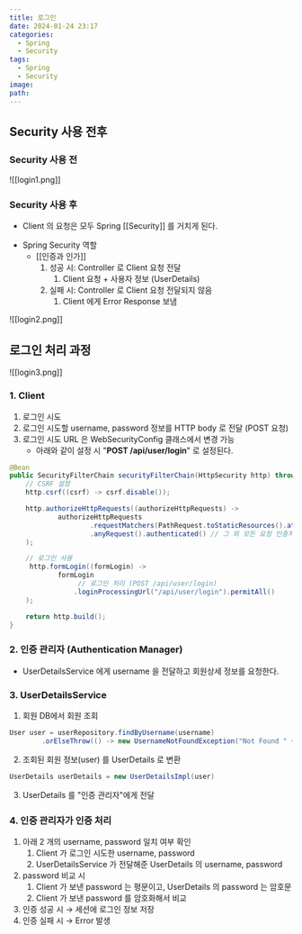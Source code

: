 ```yaml
---
title: 로그인
date: 2024-01-24 23:17
categories:
  - Spring
  - Security
tags:
  - Spring
  - Security
image: 
path:
---
```


## Security 사용 전후
### Security 사용 전
![[login1.png]]

### Security 사용 후
+ Client 의 요청은 모두 Spring [[Security]] 를 거치게 된다.
- Spring Security 역할
    - [[인증과 인가]]
        1. 성공 시: Controller 로 Client 요청 전달
            1. Client 요청 + 사용자 정보 (UserDetails)
        2. 실패 시: Controller 로 Client 요청 전달되지 않음
            1. Client 에게 Error Response 보냄

![[login2.png]]

## 로그인 처리 과정
![[login3.png]]


### 1. Client
1. 로그인 시도
2. 로그인 시도할 username, password 정보를 HTTP body 로 전달 (POST 요청)
3. 로그인 시도 URL 은 WebSecurityConfig 클래스에서 변경 가능
    - 아래와 같이 설정 시 "**POST /api/user/login**" 로 설정된다.

```java
@Bean
public SecurityFilterChain securityFilterChain(HttpSecurity http) throws Exception {
    // CSRF 설정
    http.csrf((csrf) -> csrf.disable());

    http.authorizeHttpRequests((authorizeHttpRequests) ->
            authorizeHttpRequests
                    .requestMatchers(PathRequest.toStaticResources().atCommonLocations()).permitAll() // resources 접근 허용 설정
                    .anyRequest().authenticated() // 그 외 모든 요청 인증처리
    );

    // 로그인 사용
	 http.formLogin((formLogin) ->
            formLogin
                 // 로그인 처리 (POST /api/user/login)
                .loginProcessingUrl("/api/user/login").permitAll()
    );

    return http.build();
}
```

### 2. 인증 관리자 (Authentication Manager)
+ UserDetailsService 에게 username 을 전달하고 회원상세 정보를 요청한다.

### 3. UserDetailsService
1. 회원 DB에서 회원 조회

```java
User user = userRepository.findByUsername(username)
        .orElseThrow(() -> new UsernameNotFoundException("Not Found " + username));
```

2. 조회된 회원 정보(user) 를 UserDetails 로 변환

```java
UserDetails userDetails = new UserDetailsImpl(user)
```

3. UserDetails 를 "인증 관리자"에게 전달

### 4. 인증 관리자가 인증 처리
1. 아래 2 개의 username, password 일치 여부 확인
    1. Client 가 로그인 시도한 username, password
    2. UserDetailsService 가 전달해준 UserDetails 의 username, password
2. password 비교 시
    1. Client 가 보낸 password 는 평문이고, UserDetails 의 password 는 암호문
    2. Client 가 보낸 password 를 암호화해서 비교
3. 인증 성공 시 → 세션에 로그인 정보 저장
4. 인증 실패 시 → Error 발생